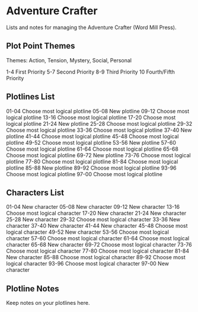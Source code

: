 # Adventure Crafter

Lists and notes for managing the Adventure Crafter (Word Mill Press).



## Plot Point Themes

Themes: Action, Tension, Mystery, Social, Personal

1-4	First Priority
5-7	Second Priority
8-9	Third Priority
10	Fourth/Fifth Priority



## Plotlines List

01-04	Choose most logical plotline
05-08	New plotline
09-12	Choose most logical plotline
13-16	Choose most logical plotline
17-20	Choose most logical plotline
21-24	New plotline
25-28	Choose most logical plotline
29-32	Choose most logical plotline
33-36	Choose most logical plotline
37-40	New plotline
41-44	Choose most logical plotline
45-48	Choose most logical plotline
49-52	Choose most logical plotline
53-56	New plotline
57-60	Choose most logical plotline
61-64	Choose most logical plotline
65-68	Choose most logical plotline
69-72	New plotline
73-76	Choose most logical plotline
77-80	Choose most logical plotline
81-84	Choose most logical plotline
85-88	New plotline
89-92	Choose most logical plotline
93-96	Choose most logical plotline
97-00	Choose most logical plotline



## Characters List

01-04	New character
05-08	New character
09-12	New character
13-16	Choose most logical character
17-20	New character
21-24	New character
25-28	New character
29-32	Choose most logical character
33-36	New character
37-40	New character
41-44	New character
45-48	Choose most logical character
49-52	New character
53-56	Choose most logical character
57-60	Choose most logical character
61-64	Choose most logical character
65-68	New character
69-72	Choose most logical character
73-76	Choose most logical character
77-80	Choose most logical character
81-84	New character
85-88	Choose most logical character
89-92	Choose most logical character
93-96	Choose most logical character
97-00	New character



## Plotline Notes

Keep notes on your plotlines here.
